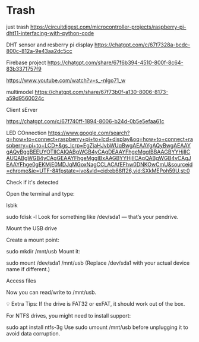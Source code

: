 # Trash
just trash
https://circuitdigest.com/microcontroller-projects/raspberry-pi-dht11-interfacing-with-python-code

DHT sensor and resberry pi display
https://chatgpt.com/c/67f7328a-bcdc-800c-812a-9e43aa2dc5cc

Firebase project
https://chatgpt.com/share/67f6b394-4510-800f-8c64-83b3371757f9

https://www.youtube.com/watch?v=s_-nIgo71_w

multimodel
https://chatgpt.com/share/67f73b0f-a130-8006-8173-a59d9560024c


Client sErver

https://chatgpt.com/c/67f740ff-1894-8006-b24d-0b5e5efaa61c

LED COnnection 
https://www.google.com/search?q=how+to+connect+raspberry+pi+to+lcd+display&oq=how+to+connect+raspberry+pi+to+LCD+&gs_lcrp=EgZjaHJvbWUqBwgAEAAYgAQyBwgAEAAYgAQyBggBEEUYOTIICAIQABgWGB4yCAgDEAAYFhgeMggIBBAAGBYYHjIICAUQABgWGB4yCAgGEAAYFhgeMggIBxAAGBYYHjIICAgQABgWGB4yCAgJEAAYFhge0gEKMjE0MDJqMGoxNagCCLACAfEFhw0DNKOwCmU&sourceid=chrome&ie=UTF-8#fpstate=ive&vld=cid:eb68ff26,vid:SXkMEPoh59U,st:0


Check if it's detected

Open the terminal and type:


lsblk



sudo fdisk -l
Look for something like /dev/sda1 — that’s your pendrive.

Mount the USB drive

Create a mount point:

sudo mkdir /mnt/usb
Mount it:

sudo mount /dev/sda1 /mnt/usb
(Replace /dev/sda1 with your actual device name if different.)

Access files

Now you can read/write to /mnt/usb.

💡 Extra Tips:
If the drive is FAT32 or exFAT, it should work out of the box.

For NTFS drives, you might need to install support:


sudo apt install ntfs-3g
Use sudo umount /mnt/usb before unplugging it to avoid data corruption.

